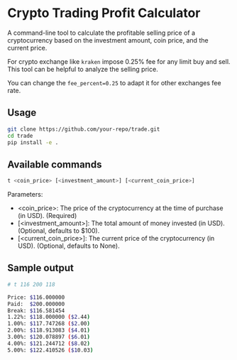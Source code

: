 # Crypto Trading Profit Calculator

A command-line tool to calculate the profitable selling price of a cryptocurrency based on the investment amount, coin price, and the current price.

For crypto exchange like `kraken` impose 0.25% fee for any limit buy and sell. This tool can be helpful to analyze the selling price. 

You can change the `fee_percent=0.25` to adapt it for other exchanges fee rate.

## Usage
```bash
git clone https://github.com/your-repo/trade.git
cd trade
pip install -e .
```

## Available commands
```bash
t <coin_price> [<investment_amount>] [<current_coin_price>]
```

Parameters:
- <coin_price>: The price of the cryptocurrency at the time of purchase (in USD). (Required)
- [<investment_amount>]: The total amount of money invested (in USD). (Optional, defaults to $100).
- [<current_coin_price>]: The current price of the cryptocurrency (in USD). (Optional, defaults to None).

## Sample output
```bash
# t 116 200 118

Price: $116.000000
Paid:  $200.000000
Break: $116.581454
1.22%: $118.000000 ($2.44)
1.00%: $117.747268 ($2.00)
2.00%: $118.913083 ($4.01)
3.00%: $120.078897 ($6.01)
4.00%: $121.244712 ($8.02)
5.00%: $122.410526 ($10.03)
```